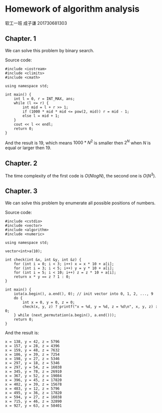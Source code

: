 # Homework of algorithm analysis  
软工一班 成子谦 201730681303

## Chapter. 1
We can solve this problem by binary search.  

Source code:
```
#include <iostream>
#include <climits>
#include <cmath>

using namespace std;

int main() {
    int l = 0, r = INT_MAX, ans;
    while (l <= r) {
        int mid = l + r >> 1;
        if (1000 * mid * mid <= pow(2, mid)) r = mid - 1;
        else l = mid + 1;
    }
    cout << l << endl;
    return 0;
}
```
And the result is 19, which means $1000*N^2$ is smaller then $2^N$ when $N$ is equal or larger then 19.  

## Chapter. 2
The time complexity of the first code is $O(NlogN)$, the second one is $O(N^3)$.

## Chapter. 3
We can solve this problem by enumerate all possible positions of numbers.  

Source code:
```
#include <cstdio>
#include <vector>
#include <algorithm>
#include <numeric>

using namespace std;

vector<int>a(10);

int check(int &x, int &y, int &z) {
    for (int i = 0; i < 3; i++) x = x * 10 + a[i];
    for (int i = 3; i < 5; i++) y = y * 10 + a[i];
    for (int i = 5; i < 10; i++) z = z * 10 + a[i];
    return x * y == z ? 1 : 0;
}

int main() {
    iota(a.begin(), a.end(), 0); // init vector into 0, 1, 2, ..., 9
    do {
        int x = 0, y = 0, z = 0;
        check(x, y, z) ? printf("x = %d, y = %d, z = %d\n", x, y, z) : 0;
    } while (next_permutation(a.begin(), a.end()));
    return 0;
}
```  
And the result is: 
```
x = 138, y = 42, z = 5796
x = 157, y = 28, z = 4396
x = 159, y = 48, z = 7632
x = 186, y = 39, z = 7254
x = 198, y = 27, z = 5346
x = 297, y = 18, z = 5346
x = 297, y = 54, z = 16038
x = 345, y = 78, z = 26910
x = 367, y = 52, z = 19084
x = 396, y = 45, z = 17820
x = 402, y = 39, z = 15678
x = 483, y = 12, z = 5796
x = 495, y = 36, z = 17820
x = 594, y = 27, z = 16038
x = 715, y = 46, z = 32890
x = 927, y = 63, z = 58401
```